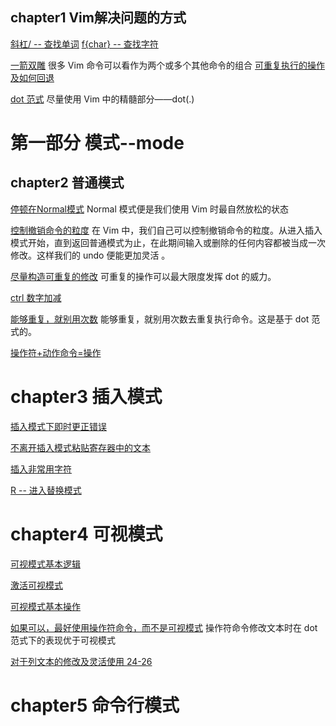 ## chapter1 Vim解决问题的方式
[斜杠/ -- 查找单词](../../files/books/Vim.pdf#page=51)
[f{char} -- 查找字符](../../files/books/Vim.pdf#page=47) 

[一箭双雕](../../files/books/Vim.pdf#page=44)
 很多 Vim 命令可以看作为两个或多个其他命令的组合
[可重复执行的操作及如何回退](../../files/books/Vim.pdf#page=49)

[dot 范式](../../files/books/Vim.pdf#page=54)
尽量使用 Vim 中的精髓部分——dot(.)

# 第一部分 模式--mode
## chapter2 普通模式

[停顿在Normal模式](../../files/books/Vim.pdf#page=57)
Normal 模式便是我们使用 Vim 时最自然放松的状态

[控制撤销命令的粒度](../../files/books/Vim.pdf#page=58)
在 Vim 中，我们自己可以控制撤销命令的粒度。从进入插入模式开始，直到返回普通模式为止，在此期间输入或删除的任何内容都被当成一次修改。这样我们的 undo 便能更加灵活 。

[尽量构造可重复的修改](../../files/books/Vim.pdf#page=60)
可重复的操作可以最大限度发挥 dot 的威力。

 [ctrl 数字加减](../../files/books/Vim.pdf#page=64)

[能够重复，就别用次数](../../files/books/Vim.pdf#page=67)
能够重复，就别用次数去重复执行命令。这是基于 dot 范式的。

[操作符+动作命令=操作](../../files/books/Vim.pdf#page=70)

# chapter3 插入模式
[插入模式下即时更正错误](../../files/books/Vim.pdf#page=75)
 
[不离开插入模式粘贴寄存器中的文本](../../files/books/Vim.pdf#page=80)

[插入非常用字符](../../files/books/Vim.pdf#page=85)

[R -- 进入替换模式](../../files/books/Vim.pdf#page=87)
# chapter4  可视模式
[可视模式基本逻辑](../../files/books/Vim.pdf#page=90)

[激活可视模式](../../files/books/Vim.pdf#page=92)

[可视模式基本操作](../../files/books/Vim.pdf#page=93)

[如果可以，最好使用操作符命令，而不是可视模式](../../files/books/Vim.pdf#page=98)
操作符命令修改文本时在 dot 范式下的表现优于可视模式

[对于列文本的修改及灵活使用 24-26](../../files/books/Vim.pdf#page=101) 

# chapter5 命令行模式
